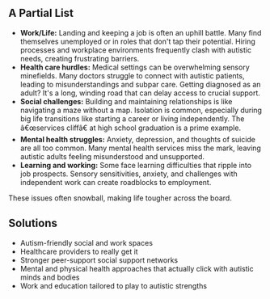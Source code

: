 ## A Partial List  
- **Work/Life:** Landing and keeping a job is often an uphill battle. Many find themselves unemployed or in roles that 
  don't tap their potential. Hiring processes and workplace environments frequently clash with autistic needs, creating 
  frustrating barriers.
- **Health care hurdles:** Medical settings can be overwhelming sensory minefields. Many doctors struggle to connect with 
  autistic patients, leading to misunderstandings and subpar care. Getting diagnosed as an adult? It's a long, winding road 
  that can delay access to crucial support.
- **Social challenges:** Building and maintaining relationships is like navigating a maze without a map. Isolation is common, 
  especially during big life transitions like starting a career or living independently. The â€œservices cliffâ€ at high 
  school graduation is a prime example.
- **Mental health struggles:** Anxiety, depression, and thoughts of suicide are all too common. Many mental health services miss 
  the mark, leaving autistic adults feeling misunderstood and unsupported.
- **Learning and working:** Some face learning difficulties that ripple into job prospects. Sensory sensitivities, anxiety, and 
  challenges with independent work can create roadblocks to employment.

These issues often snowball, making life tougher across the board.

## Solutions
- Autism-friendly social and work spaces
- Healthcare providers to really get it
- Stronger peer-support social support networks
- Mental and physical health approaches that actually click with autistic minds and bodies
- Work and education tailored to play to autistic strengths